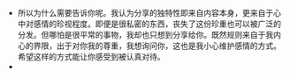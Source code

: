 - 所以为什么需要告诉你呢。我认为分享的独特性即来自内容本身，更来自于心中对感情的珍视程度。即便是很私密的东西，丧失了这份珍重也可以被广泛的分发。但哪怕是很平常的事物，我却也只想到分享给你。既然规则来自于我内心的界限，出于对你我的尊重，我想询问你，这也是我小心维护感情的方式。希望这样的方式能让你感受到被认真对待。
-
